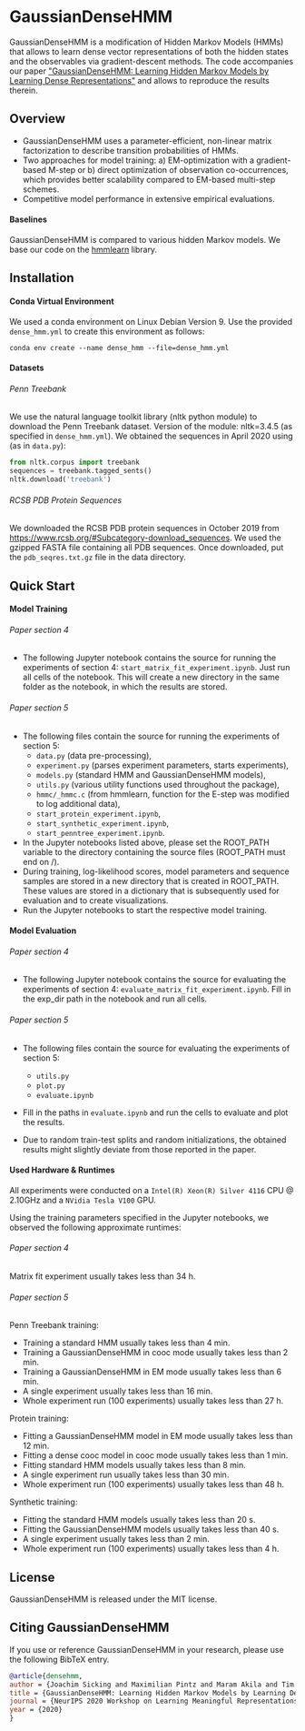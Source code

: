 # GaussianDenseHMM

GaussianDenseHMM is a modification of Hidden Markov Models (HMMs) that allows to learn dense vector representations of both the hidden states and the observables via gradient-descent methods. The code accompanies our paper ["GaussianDenseHMM: Learning Hidden Markov Models by Learning Dense Representations"](https://arxiv.org/abs/2012.09783) and allows to reproduce the results therein.

## Overview

* GaussianDenseHMM uses a parameter-efficient, non-linear matrix factorization to describe transition probabilities of HMMs.
* Two approaches for model training: a) EM-optimization with a gradient-based M-step or b) direct optimization of observation co-occurrences, which provides better scalability compared to EM-based multi-step schemes.
* Competitive model performance in extensive empirical evaluations.

#### Baselines

GaussianDenseHMM is compared to various hidden Markov models. We base our code on the [hmmlearn](https://github.com/hmmlearn/hmmlearn) library.

## Installation

#### Conda Virtual Environment

We used a conda environment on Linux Debian Version 9. Use the provided `dense_hmm.yml` to create this environment as follows:

`conda env create --name dense_hmm --file=dense_hmm.yml`

#### Datasets

###### Penn Treebank

We use the natural language toolkit library (nltk python module) to download the Penn Treebank dataset.
Version of the module: nltk=3.4.5 (as specified in `dense_hmm.yml`).
We obtained the sequences in April 2020 using (as in `data.py`):

```python
from nltk.corpus import treebank
sequences = treebank.tagged_sents()
nltk.download('treebank')
```

###### RCSB PDB Protein Sequences

We downloaded the RCSB PDB protein sequences in October 2019 from https://www.rcsb.org/#Subcategory-download_sequences. We used the gzipped FASTA file containing all PDB sequences. Once downloaded, put the `pdb_seqres.txt.gz` file in the data directory. 


## Quick Start

#### Model Training

###### Paper section 4

- The following Jupyter notebook contains the source for running the experiments of section 4: `start_matrix_fit_experiment.ipynb`. Just run all cells of the notebook. This will create a new directory in the same folder as the notebook, in which the results are stored.

###### Paper section 5

- The following files contain the source for running the experiments of section 5:
  - `data.py` (data pre-processing),
  - `experiment.py` (parses experiment parameters, starts experiments),
  - `models.py` (standard HMM and GaussianDenseHMM models),
  - `utils.py` (various utility functions used throughout the package),
  - `hmmc/_hmmc.c` (from hmmlearn, function for the E-step was modified to log additional data),
  - `start_protein_experiment.ipynb`,
  - `start_synthetic_experiment.ipynb`,
  - `start_penntree_experiment.ipynb`.
- In the Jupyter notebooks listed above, please set the ROOT_PATH variable to the directory containing the source files (ROOT_PATH must end on /).
- During training, log-likelihood scores, model parameters and sequence samples are stored in a new directory that is created in ROOT_PATH. These values are stored in a dictionary that is subsequently used for evaluation and to create visualizations.
- Run the Jupyter notebooks to start the respective model training.

#### Model Evaluation

###### Paper section 4

- The following Jupyter notebook contains the source for evaluating the experiments of section 4: `evaluate_matrix_fit_experiment.ipynb`. Fill in the exp_dir path in the notebook and run all cells.

###### Paper section 5

- The following files contain the source for evaluating the experiments of section 5:
  - `utils.py`
  - `plot.py`
  - `evaluate.ipynb`

- Fill in the paths in `evaluate.ipynb` and run the cells to evaluate and plot the results.

- Due to random train-test splits and random initializations, the obtained results might slightly deviate from those reported in the paper.

#### Used Hardware & Runtimes

All experiments were conducted on a `Intel(R) Xeon(R) Silver 4116` CPU @ 2.10GHz and a `NVidia Tesla V100` GPU.

Using the training parameters specified in the Jupyter notebooks, we observed the following approximate runtimes:

###### Paper section 4

Matrix fit experiment usually takes less than 34 h.

###### Paper section 5

Penn Treebank training:

- Training a standard HMM usually takes less than 4 min.
- Training a GaussianDenseHMM in cooc mode usually takes less than 2 min.
- Training a GaussianDenseHMM in EM mode usually takes less than 6 min.
- A single experiment usually takes less than 16 min.
- Whole experiment run (100 experiments) usually takes less than 27 h.

Protein training:
- Fitting a GaussianDenseHMM model in EM mode usually takes less than 12 min.
- Fitting a dense cooc model in cooc mode usually takes less than 1 min.
- Fitting standard HMM models usually takes less than 8 min.
- A single experiment run usually takes less than 30 min.
- Whole experiment run (100 experiments) usually takes less than 48 h.

Synthetic training:
- Fitting the standard HMM models usually takes less than 20 s.
- Fitting the GaussianDenseHMM models usually takes less than 40 s.
- A single experiment usually takes less than 2 min.
- Whole experiment run (100 experiments) usually takes less than 4 h.

## License

GaussianDenseHMM is released under the MIT license.

## Citing GaussianDenseHMM

If you use or reference GaussianDenseHMM in your research, please use the following BibTeX entry.

```BibTeX
@article{densehmm,
author = {Joachim Sicking and Maximilian Pintz and Maram Akila and Tim Wirtz},
title = {GaussianDenseHMM: Learning Hidden Markov Models by Learning Dense Representations},
journal = {NeurIPS 2020 Workshop on Learning Meaningful Representations of Life (LMRL)}
year = {2020}
}
```

